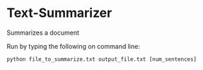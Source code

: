 # Text-Summarizer
Summarizes a document

Run by typing the following on command line:
```
python file_to_summarize.txt output_file.txt [num_sentences]
```
